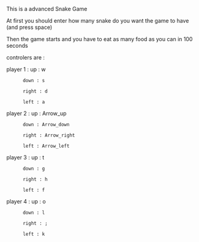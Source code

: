 This is a advanced Snake Game 

At first you should enter how many snake do you want the game to have (and press space)

Then the game starts and you have to eat as many food as you can in 100 seconds

controlers are :

player 1 :
          up : w

          down : s 
          
          right : d
          
          left : a

player 2 :
          up : Arrow_up
          
          down : Arrow_down
          
          right : Arrow_right
          
          left : Arrow_left
          
player 3 :
          up : t
          
          down : g
          
          right : h
          
          left : f

player 4 :
          up : o
          
          down : l
          
          right : ;
          
          left : k